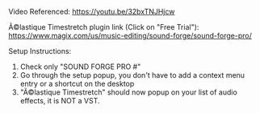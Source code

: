 Video Referenced: https://youtu.be/32bxTNJHjcw

Ã©lastique Timestretch plugin link (Click on "Free Trial"):
https://www.magix.com/us/music-editing/sound-forge/sound-forge-pro/

Setup Instructions:
1. Check only "SOUND FORGE PRO #"
2. Go through the setup popup, you don't have to add a context menu entry or a shortcut on the desktop
3. "Ã©lastique Timestretch" should now popup on your list of audio effects, it is NOT a VST.